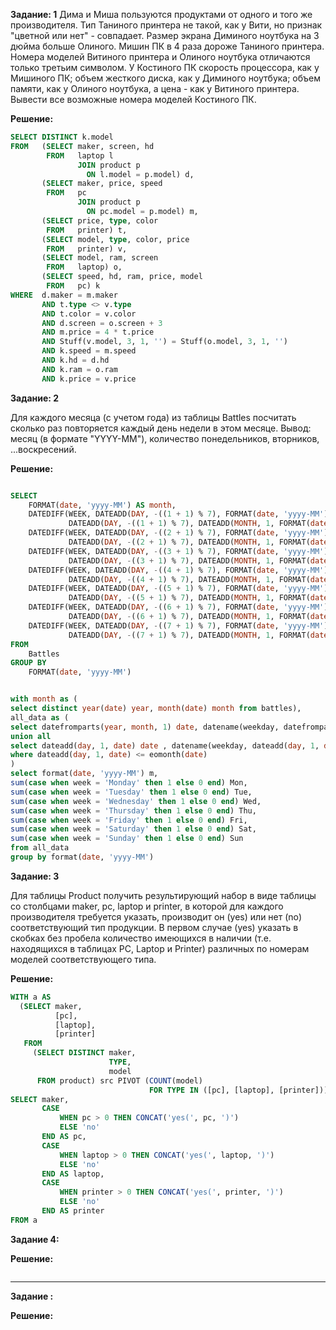 __Задание: 1__
Дима и Миша пользуются продуктами от одного и того же производителя.
Тип Таниного принтера не такой, как у Вити, но признак "цветной или нет" - совпадает.
Размер экрана Диминого ноутбука на 3 дюйма больше Олиного.
Мишин ПК в 4 раза дороже Таниного принтера.
Номера моделей Витиного принтера и Олиного ноутбука отличаются только третьим символом.
У Костиного ПК скорость процессора, как у Мишиного ПК; объем жесткого диска, как у Диминого ноутбука; объем памяти, как у Олиного ноутбука, а цена - как у Витиного принтера.
Вывести все возможные номера моделей Костиного ПК.


__Решение:__
```sql
SELECT DISTINCT k.model
FROM   (SELECT maker, screen, hd
        FROM   laptop l
               JOIN product p
                 ON l.model = p.model) d,
       (SELECT maker, price, speed
        FROM   pc
               JOIN product p
                 ON pc.model = p.model) m,
       (SELECT price, type, color
        FROM   printer) t,
       (SELECT model, type, color, price
        FROM   printer) v,
       (SELECT model, ram, screen
        FROM   laptop) o,
       (SELECT speed, hd, ram, price, model
        FROM   pc) k
WHERE  d.maker = m.maker
       AND t.type <> v.type
       AND t.color = v.color
       AND d.screen = o.screen + 3
       AND m.price = 4 * t.price
       AND Stuff(v.model, 3, 1, '') = Stuff(o.model, 3, 1, '')
       AND k.speed = m.speed
       AND k.hd = d.hd
       AND k.ram = o.ram
       AND k.price = v.price 
```
__Задание: 2__

Для каждого месяца (с учетом года) из таблицы Battles посчитать сколько раз повторяется каждый день недели в этом месяце.
Вывод: месяц (в формате "YYYY-ММ"), количество понедельников, вторников, ...воскресений.

__Решение:__
```sql

SELECT
    FORMAT(date, 'yyyy-MM') AS month,
    DATEDIFF(WEEK, DATEADD(DAY, -((1 + 1) % 7), FORMAT(date, 'yyyy-MM') + '-01'),
             DATEADD(DAY, -((1 + 1) % 7), DATEADD(MONTH, 1, FORMAT(date, 'yyyy-MM') + '-01'))) AS Mon,
    DATEDIFF(WEEK, DATEADD(DAY, -((2 + 1) % 7), FORMAT(date, 'yyyy-MM') + '-01'),
             DATEADD(DAY, -((2 + 1) % 7), DATEADD(MONTH, 1, FORMAT(date, 'yyyy-MM') + '-01'))) AS Tue,
    DATEDIFF(WEEK, DATEADD(DAY, -((3 + 1) % 7), FORMAT(date, 'yyyy-MM') + '-01'),
             DATEADD(DAY, -((3 + 1) % 7), DATEADD(MONTH, 1, FORMAT(date, 'yyyy-MM') + '-01'))) AS Wed,
    DATEDIFF(WEEK, DATEADD(DAY, -((4 + 1) % 7), FORMAT(date, 'yyyy-MM') + '-01'),
             DATEADD(DAY, -((4 + 1) % 7), DATEADD(MONTH, 1, FORMAT(date, 'yyyy-MM') + '-01'))) AS Thu,
    DATEDIFF(WEEK, DATEADD(DAY, -((5 + 1) % 7), FORMAT(date, 'yyyy-MM') + '-01'),
             DATEADD(DAY, -((5 + 1) % 7), DATEADD(MONTH, 1, FORMAT(date, 'yyyy-MM') + '-01'))) AS Fri,
    DATEDIFF(WEEK, DATEADD(DAY, -((6 + 1) % 7), FORMAT(date, 'yyyy-MM') + '-01'),
             DATEADD(DAY, -((6 + 1) % 7), DATEADD(MONTH, 1, FORMAT(date, 'yyyy-MM') + '-01'))) AS Sat,
    DATEDIFF(WEEK, DATEADD(DAY, -((7 + 1) % 7), FORMAT(date, 'yyyy-MM') + '-01'),
             DATEADD(DAY, -((7 + 1) % 7), DATEADD(MONTH, 1, FORMAT(date, 'yyyy-MM') + '-01'))) AS Sun
FROM
    Battles
GROUP BY
    FORMAT(date, 'yyyy-MM')
```
```sql

with month as (
select distinct year(date) year, month(date) month from battles),
all_data as (
select datefromparts(year, month, 1) date, datename(weekday, datefromparts(year, month, 1)) week from month
union all
select dateadd(day, 1, date) date , datename(weekday, dateadd(day, 1, date)) week  from all_data
where dateadd(day, 1, date) <= eomonth(date)
)
select format(date, 'yyyy-MM') m, 
sum(case when week = 'Monday' then 1 else 0 end) Mon,
sum(case when week = 'Tuesday' then 1 else 0 end) Tue,
sum(case when week = 'Wednesday' then 1 else 0 end) Wed,
sum(case when week = 'Thursday' then 1 else 0 end) Thu,
sum(case when week = 'Friday' then 1 else 0 end) Fri,
sum(case when week = 'Saturday' then 1 else 0 end) Sat,
sum(case when week = 'Sunday' then 1 else 0 end) Sun
from all_data
group by format(date, 'yyyy-MM')

```

__Задание: 3__

Для таблицы Product получить результирующий набор в виде таблицы со столбцами maker, pc, laptop и printer, в которой для каждого производителя требуется указать, производит он (yes) или нет (no) соответствующий тип продукции.
В первом случае (yes) указать в скобках без пробела количество имеющихся в наличии (т.е. находящихся в таблицах PC, Laptop и Printer) различных по номерам моделей соответствующего типа.

__Решение:__
```sql
WITH a AS
  (SELECT maker,
          [pc],
          [laptop],
          [printer]
   FROM
     (SELECT DISTINCT maker,
                      TYPE,
                      model
      FROM product) src PIVOT (COUNT(model)
                               FOR TYPE IN ([pc], [laptop], [printer])) pvt)
SELECT maker,
       CASE
           WHEN pc > 0 THEN CONCAT('yes(', pc, ')')
           ELSE 'no'
       END AS pc,
       CASE
           WHEN laptop > 0 THEN CONCAT('yes(', laptop, ')')
           ELSE 'no'
       END AS laptop,
       CASE
           WHEN printer > 0 THEN CONCAT('yes(', printer, ')')
           ELSE 'no'
       END AS printer
FROM a
```

__Задание 4:__

__Решение:__
```sql

```

----

__Задание :__

__Решение:__
```sql

```





